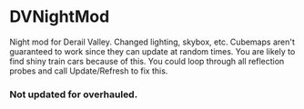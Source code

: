 # DVNightMod

Night mod for Derail Valley. Changed lighting, skybox, etc. Cubemaps aren't guaranteed to work since they can update at random times. You are likely to find shiny train cars because of this. You could loop through all reflection probes and call Update/Refresh to fix this.

### Not updated for overhauled.
